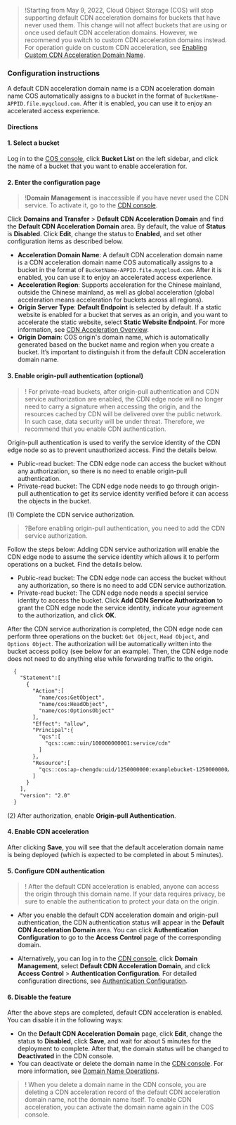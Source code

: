 >!Starting from May 9, 2022, Cloud Object Storage (COS) will stop supporting default CDN acceleration domains for buckets that have never used them. This change will not affect buckets that are using or once used default CDN acceleration domains. However, we recommend you switch to custom CDN acceleration domains instead. For operation guide on custom CDN acceleration, see [Enabling Custom CDN Acceleration Domain Name](https://intl.cloud.tencent.com/document/product/436/31506).

### Configuration instructions

A default CDN acceleration domain name is a CDN acceleration domain name COS automatically assigns to a bucket in the format of `BucketName-APPID.file.myqcloud.com`. After it is enabled, you can use it to enjoy an accelerated access experience.

#### Directions

#### 1. Select a bucket
Log in to the [COS console](https://console.cloud.tencent.com/cos5), click **Bucket List** on the left sidebar, and click the name of a bucket that you want to enable acceleration for.

#### 2. Enter the configuration page
>!**Domain Management** is inaccessible if you have never used the CDN service. To activate it, go to the [CDN console](https://console.cloud.tencent.com/cdn).

Click **Domains and Transfer** > **Default CDN Acceleration Domain** and find the **Default CDN Acceleration Domain** area. By default, the value of **Status** is **Disabled**. Click **Edit**, change the status to **Enabled**, and set other configuration items as described below.

 - **Acceleration Domain Name**: A default CDN acceleration domain name is a CDN acceleration domain name COS automatically assigns to a bucket in the format of `BucketName-APPID.file.myqcloud.com`. After it is enabled, you can use it to enjoy an accelerated access experience.
 - **Acceleration Region**: Supports acceleration for the Chinese mainland, outside the Chinese mainland, as well as global acceleration (global acceleration means acceleration for buckets across all regions).
 - **Origin Server Type**: **Default Endpoint** is selected by default. If a static website is enabled for a bucket that serves as an origin, and you want to accelerate the static website, select **Static Website Endpoint**. For more information, see [CDN Acceleration Overview](https://intl.cloud.tencent.com/document/product/436/18669).
 - **Origin Domain**: COS origin's domain name, which is automatically generated based on the bucket name and region when you create a bucket. It’s important to distinguish it from the default CDN acceleration domain name.

#### 3. Enable origin-pull authentication (optional)

>! For private-read buckets, after origin-pull authentication and CDN service authorization are enabled, the CDN edge node will no longer need to carry a signature when accessing the origin, and the resources cached by CDN will be delivered over the public network. In such case, data security will be under threat. Therefore, we recommend that you enable CDN authentication.

Origin-pull authentication is used to verify the service identity of the CDN edge node so as to prevent unauthorized access. Find the details below.
- Public-read bucket: The CDN edge node can access the bucket without any authorization, so there is no need to enable origin-pull authentication.
- Private-read bucket: The CDN edge node needs to go through origin-pull authentication to get its service identity verified before it can access the objects in the bucket.


(1) Complete the CDN service authorization.

>?Before enabling origin-pull authentication, you need to add the CDN service authorization.

Follow the steps below:
Adding CDN service authorization will enable the CDN edge node to assume the service identity which allows it to perform operations on a bucket. Find the details below.
- Public-read bucket: The CDN edge node can access the bucket without any authorization, so there is no need to add CDN service authorization.
- Private-read bucket: The CDN edge node needs a special service identity to access the bucket. Click **Add CDN Service Authorization** to grant the CDN edge node the service identity, indicate your agreement to the authorization, and click **OK**.

After the CDN service authorization is completed, the CDN edge node can perform three operations on the bucket: `Get Object`, `Head Object`, and `Options Object`. The authorization will be automatically written into the bucket access policy (see below for an example). Then, the CDN edge node does not need to do anything else while forwarding traffic to the origin.

```xml
  {
    "Statement":[
      {
        "Action":[
          "name/cos:GetObject",
          "name/cos:HeadObject",
          "name/cos:OptionsObject"
        ],
        "Effect": "allow",
        "Principal":{
          "qcs":[
            "qcs::cam::uin/100000000001:service/cdn"
          ]
        },
        "Resource":[
          "qcs::cos:ap-chengdu:uid/1250000000:examplebucket-1250000000/*"
        ]
      }
    ],
    "version": "2.0"
  }
```

(2) After authorization, enable **Origin-pull Authentication**.




#### 4. Enable CDN acceleration
After clicking **Save**, you will see that the default acceleration domain name is being deployed (which is expected to be completed in about 5 minutes).

#### 5. Configure CDN authentication

>! After the default CDN acceleration is enabled, anyone can access the origin through this domain name. If your data requires privacy, be sure to enable the authentication to protect your data on the origin.

 - After you enable the default CDN acceleration domain and origin-pull authentication, the CDN authentication status will appear in the **Default CDN Acceleration Domain** area. You can click **Authentication Configuration** to go to the **Access Control** page of the corresponding domain.

 - Alternatively, you can log in to the [CDN console](https://console.cloud.tencent.com/cdn), click **Domain Management**, select **Default CDN Acceleration Domain**, and click **Access Control** > **Authentication Configuration**. For detailed configuration directions, see [Authentication Configuration](https://intl.cloud.tencent.com/document/product/228/35237).

#### 6. Disable the feature

After the above steps are completed, default CDN acceleration is enabled. You can disable it in the following ways:

- On the **Default CDN Acceleration Domain** page, click **Edit**, change the status to **Disabled**, click **Save**, and wait for about 5 minutes for the deployment to complete. After that, the domain status will be changed to **Deactivated** in the CDN console.
- You can deactivate or delete the domain name in the [CDN console](https://console.cloud.tencent.com/cdn). For more information, see [Domain Name Operations](https://intl.cloud.tencent.com/document/product/228/5736).



>! When you delete a domain name in the CDN console, you are deleting a CDN acceleration record of the default CDN acceleration domain name, not the domain name itself. To enable CDN acceleration, you can activate the domain name again in the COS console.
>



